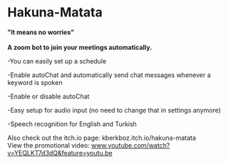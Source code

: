# Hakuna-Matata
<b>"It means no worries"</b>
<br>
<br>
 <strong> A zoom bot to join your meetings automatically. 
 </strong>

-You can easily set up a schedule

-Enable autoChat and automatically send chat messages whenever a keyword is spoken

-Enable or disable autoChat

-Easy setup for audio input (no need to change that in settings anymore)

-Speech recognition for English and Turkish

Also check out the itch.io page: <link>kberkboz.itch.io/hakuna-matata <br>
View the promotional video: www.youtube.com/watch?v=YEQLKT7d3dQ&feature=youtu.be
